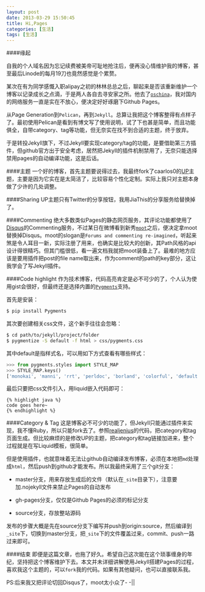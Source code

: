 ```yaml
---
layout: post
date: 2013-03-29 15:50:45
title: Hi,Pages
categories: [生活]
tags: [生活]
---
```


####缘起

自我的个人域名因为忘记续费被美帝可耻地抢注后，便再没心情维护我的博客，甚至最后Linode的每月19刀也竟然感觉是个累赘。

某次在有为同学感慨入职alipay之初的林林总总之后，聊起来是否该重新维护一个博客以记录成长之点滴，于是两人各自去寻安家之所。他去了[`oschina`](http://www.oschina.net)，我对国内的网络服务一直是实在不放心，便决定好好琢磨下Github Pages。

从Page Generation到`Pelican`，再到`Jekyll`。总算让我把这个博客整得有点样子了。最初使用Pelican是看到有博文写了使用说明，试了下也甚是简单，而且功能俱全，自带category、tag等功能，但无奈实在找不到合适的主题，终于放弃。

于是转投Jekyll旗下，不过Jekyll要实现category/tag的功能，是要借助第三方插件，但github官方出于安全考虑，居然把Jekyll的插件机制禁用了，无奈只能选择禁用pages的自动编译功能，这是后话。

####主题
一个好的博客，首先主题要说得过去，我最终fork了caarlos0的[UP](http://caarlos0.github.com/posts/up-a-jekyll-theme/)主题，主要是因为它实在是太简洁了，比较容易个性化定制。实际上我只对主题本身做了少许的几处调整。

####Sharing
UP主题只有Twitter的分享按钮，我用JiaThis的分享服务给替换掉了。

####Commenting
绝大多数类似Pages的静态网页服务，其评论功能都使用了[Disqus](http://disqus.com/)的Commenting服务，不过某日在微博看到新秀[`moot`](http://moot.it)之后，便决定拿moot替换掉Disqus。moot的slogan是`Forums and commenting re-imagined`，听起来煞是令人耳目一新，实际注册了用来，也确实是比较大的创新，其Path风格的api设计得很精巧。但其门槛很低，看一遍文档我就把moot装备上了。最难的地方应该是要用插件把post的file name取出来，作为comment的path的key部分，这让我学会了写Jekyll插件。

####Code highlight
作为技术博客，代码高亮肯定是必不可少的了，个人认为使用gist会很好，但最终还是选择内置的[`Pygments`](http://pygments.org/)支持。

首先是安装：

```bash
$ pip install Pygments
```

其次要创建相关css文件，这个新手往往会忽略：

```bash
$ cd path/to/jekyll/project/folder
$ pygmentize -S default -f html > css/pygments.css
```

其中default是指样式名，可以用如下方式查看有哪些样式：

```python 查看样式
>>> from pygments.styles import STYLE_MAP
>>> STYLE_MAP.keys()
['monokai', 'manni', 'rrt', 'perldoc', 'borland', 'colorful', 'default', 'murphy', 'vs', 'trac', 'tango', 'fruity', 'autumn', 'bw', 'emacs', 'vim', 'pastie', 'friendly', 'native']
```

最后只要把css文件引入，用liquid嵌入代码即可：

```
{% highlight java %}
code goes here~
{% endhighlight %}
```

####Category & Tag
这是博客必不可少的功能了，但Jekyll只能通过插件来实现，我不懂Ruby，所以只能fork去了。参照[realjenius](http://realjenius.com/2012/12/01/jekyll-category-tag-paging-feeds/)的代码，把category和tag页面生成。但比较麻烦的是修改UP的主题，把category和tag链接加进来，整个过程就是在写Liquid模板，很简单。

但是使用插件，也就意味着无法让github自动编译发布博客，必须在本地把`md`处理成`html`，然后push到github才能发布。所以我最终采用了三个git分支：

- master分支，用来存放生成后的文件（默认在`_site`目录下），注意要加.nojekyll文件来禁止Pages的自动发布

- gh-pages分支，仅仅是Github Pages的必须的标记分支

- source分支，存放整站源码

发布的步骤大概是先在source分支下编写并push到origin:source，然后编译到`_site`下，切换到master分支，把`_site`下的文件覆盖过来，commit、push一路过来即可。

####结束
即便是这篇文章，也拖了好久。希望自己这次能在这个琐事缠身的年纪，坚持把这个博客维护下去。本文并未详细讲解使用Jekyll搭建Pages的过程，喜欢我这个主题的，可以`fork`我的代码。如果有其他疑问，也可以直接联系我。

PS:后来我又把评论切回Disqus了，moot太小众了- -||
